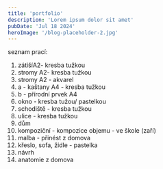 ```yaml
---
title: 'portfolio'
description: 'Lorem ipsum dolor sit amet'
pubDate: 'Jul 18 2024'
heroImage: '/blog-placeholder-2.jpg'
---
```

seznam prací:
1. zátišíA2- kresba tužkou
2. stromy A2- kresba tužkou
3. stromy A2 - akvarel
4. a - kaštany A4 - kresba tužkou
4. b - přírodní prvek A4
5. okno - kresba tužou/ pastelkou
6. schodiště - kresba tužkou
7. ulice - kresba tužkou
8. dům
9. kompoziční - kompozice objemu - ve škole (zaří)
10. malba - přinést z domova
11. křeslo, sofa, židle - pastelka
12. návrh
13. anatomie z domova
<style>
    .seznam {
        color: red;

    }
<style>
